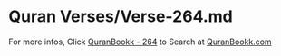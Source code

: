# Quran Verses/Verse-264.md 

For more infos, Click [QuranBookk - 264](https://www.quranbookk.com/quran/search?q=264) to Search at [QuranBookk.com](http://quranbookk.com/)